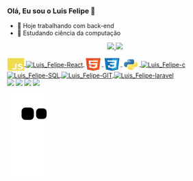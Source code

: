 ### Olá, Eu sou o Luis Felipe 👋

- 🔭 Hoje trabalhando com back-end
- 🌱 Estudando ciência da computação
<div align="center">
  <a href="https://github.com/Lisfe00">
  <img height="180em" src="https://github-readme-stats.vercel.app/api?username=Lisfe00&show_icons=true&theme=dracula&include_all_commits=true&count_private=true"/>
  <img height="180em" src="https://github-readme-stats.vercel.app/api/top-langs/?username=Lisfe00&layout=compact&langs_count=7&theme=dracula"/>
</div>
  
  <div style="display: inline_block"><br>
  <img align="center" alt="Luis_Felipe-Js" height="30" width="40" src="https://raw.githubusercontent.com/devicons/devicon/master/icons/javascript/javascript-plain.svg">
  <img align="center" alt="Luis_Felipe-React" height="30" width="40" src="https://cdn.jsdelivr.net/gh/devicons/devicon/icons/php/php-original.svg">
  <img align="center" alt="Luis_Felipe-HTML" height="30" width="40" src="https://raw.githubusercontent.com/devicons/devicon/master/icons/html5/html5-original.svg">
  <img align="center" alt="Luis_Felipe-CSS" height="30" width="40" src="https://raw.githubusercontent.com/devicons/devicon/master/icons/css3/css3-original.svg">
  <img align="center" alt="Luis_Felipe-Python" height="30" width="40" src="https://raw.githubusercontent.com/devicons/devicon/master/icons/python/python-original.svg">
  <img align="center" alt="Luis_Felipe-c" height="30" width="40" src="https://cdn.jsdelivr.net/gh/devicons/devicon/icons/c/c-original.svg" />
 <img align="center" alt="Luis_Felipe-SQL" height="50" width="60" src="https://cdn.jsdelivr.net/gh/devicons/devicon/icons/mysql/mysql-plain-wordmark.svg">
  <img align="center" alt="Luis_Felipe-GIT" height="50" width="60" src="https://cdn.jsdelivr.net/gh/devicons/devicon/icons/git/git-plain-wordmark.svg">
  <img align="center" alt="Luis_Felipe-laravel" height="50" width="60" src="https://cdn.jsdelivr.net/gh/devicons/devicon/icons/laravel/laravel-plain-wordmark.svg" />
    
<div> 
  <a href="https://instagram.com/luis_felipe.jpg/" target="_blank"><img src="https://img.shields.io/badge/-Instagram-%23E4405F?style=for-the-badge&logo=instagram&logoColor=white" target="_blank"></a>
 	<a href="https://www.twitch.tv/luisfelipe004" target="_blank"><img src="https://img.shields.io/badge/Twitch-9146FF?style=for-the-badge&logo=twitch&logoColor=white" target="_blank"></a>
  <a href = "mailto:luisfelipebelle10@gmail.com"><img src="https://img.shields.io/badge/-Gmail-%23333?style=for-the-badge&logo=gmail&logoColor=white" target="_blank"></a>
  <a href="https://www.linkedin.com/in/luis-felipe-ceron-bell%C3%A9-46b46b21b/" target="_blank"><img src="https://img.shields.io/badge/-LinkedIn-%230077B5?style=for-the-badge&logo=linkedin&logoColor=white" target="_blank"></a> 
 
  ![Snake animation](https://github.com/Lisfe00/Lisfe00/blob/output/github-contribution-grid-snake.svg)
 
</div>
